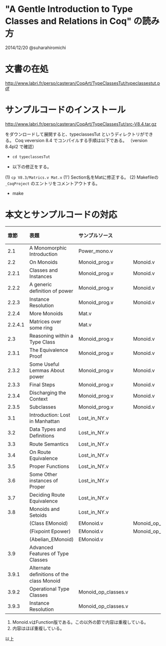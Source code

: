 "A Gentle Introduction to Type Classes and Relations in Coq" の読み方
======

2014/12/20 @suharahiromichi


# 文書の在処

http://www.labri.fr/perso/casteran/CoqArt/TypeClassesTut/typeclassestut.pdf


# サンプルコードのインストール

http://www.labri.fr/perso/casteran/CoqArt/TypeClassesTut/src-V8.4.tar.gz

をダウンロードして展開すると、typeclassesTut というディレクトリができる。
Coq veversion 8.4 でコンパイルする手順は以下である。
（version 8.4pl2 で確認）

- ``cd typeclassesTut``

- 以下の修正をする。

(1) ``cp V8.3/Matrics.v Mat.v``
(1') Section名をMatに修正する。
(2) Makefileの ``_CoqProject`` のエントリをコメントアウトする。

- make



# 本文とサンプルコードの対応

| 章節    | 表題                              |  サンプルソース      |   | 補足  |
|:--------|:---------------------------------|:----------------------|:---------|:------|
| 2.1	  | A Monomorphic Introduction       | Power_mono.v	|               |       |
| 2.2	  | On Monoids	                     | Monoid_prog.v 	| Monoid.v	|       |
| 2.2.1   | Classes and Instances	     | Monoid_prog.v 	| Monoid.v	|       |
| 2.2.2   | A generic deﬁnition of power     | Monoid_prog.v 	| Monoid.v	|       |
| 2.2.3   | Instance Resolution	             | Monoid_prog.v 	| Monoid.v	|       |
| 2.2.4	  | More Monoids	             | Mat.v		| |             |
| 2.2.4.1 | Matrices over some ring	     | Mat.v		| |             |
| 2.3	  | Reasoning within a Type Class    | Monoid_prog.v 	| Monoid.v      |  1.   |
| 2.3.1   | The Equivalence Proof	     | Monoid_prog.v 	| Monoid.v	|       |
| 2.3.2   | Some Useful Lemmas About power   | Monoid_prog.v 	| Monoid.v	|       |
| 2.3.3   | Final Steps	                     | Monoid_prog.v 	| Monoid.v	|       |
| 2.3.4   | Discharging the Context	     | Monoid_prog.v 	| Monoid.v	|       |
| 2.3.5   | Subclasses	                     | Monoid_prog.v 	| Monoid.v	|       |
| 3.1	  | Introduction: Lost in Manhattan  | Lost_in_NY.v 		| |     |
| 3.2	  | Data Types and Deﬁnitions	     | Lost_in_NY.v 		| |     |
| 3.3	  | Route Semantics	             | Lost_in_NY.v 		| |     |
| 3.4	  | On Route Equivalence	     | Lost_in_NY.v 		| |     |
| 3.5	  | Proper Functions	             | Lost_in_NY.v 		| |     |
| 3.6	  | Some Other instances of Proper   | Lost_in_NY.v 		| |     |
| 3.7	  | Deciding Route Equivalence	     | Lost_in_NY.v 		| |     |
| 3.8	  | Monoids and Setoids	             | Lost_in_NY.v 		| |     |
| 	  | (Class EMonoid)	             | EMonoid.v	| Monoid_op_classes.v |2.|
| 	  | (Fixpoint Epower)	             | EMonoid.v	| Monoid_op_classes.v |2.|
| 	  | (Abelian_EMonoid)	             | EMonoid.v	| |	              |
| 3.9	  | Advanced Features of Type Classes           | | |			      |
| 3.9.1   | Alternate deﬁnitions of the class Monoid	| | |		              |
| 3.9.2	  | Operational Type Classes	     | Monoid_op_classes.v | |		      |
| 3.9.3   | Instance Resolution	             | Monoid_op_classes.v | |		      |

1. Monoid.vはFunction版である。この以外の節で内容は重複している。
2. 内容はほぼ重複している。

以上
